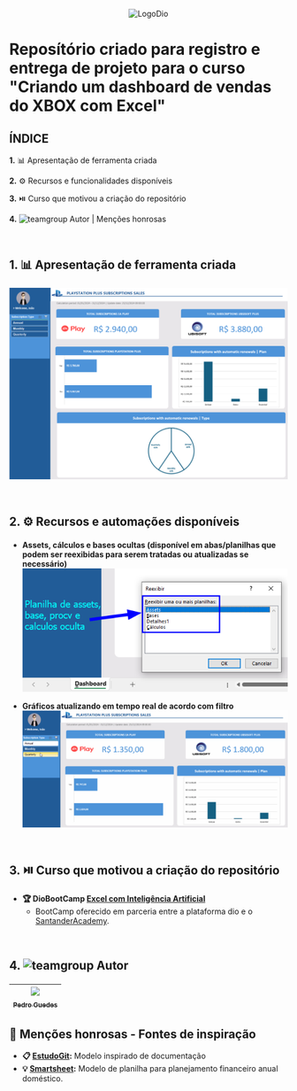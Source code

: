 <p align="center">
  <img src="https://hermes.digitalinnovation.one/assets/diome/logo.png" alt="LogoDio" width="300px">
</p>

# Reposítório criado para registro e entrega de projeto para o curso "Criando um dashboard de vendas do XBOX com Excel"
## ÍNDICE
 <a href="#section1" style="text-decoration:none;">**1.** 📊 Apresentação de ferramenta criada</a>

 <a href="#section2" style="text-decoration:none;">**2.** ⚙ Recursos e funcionalidades disponíveis</a>

 <a href="#section3" style="text-decoration:none;">**3.** ⏯️ Curso que motivou a criação do repositório</a>

 <a href="#section4" style="text-decoration:none;">**4.** <img src="https://img.icons8.com/?size=100&id=K7ebDTcbruY8&format=png&color=000000" alt="teamgroup" width="25px"> Autor | Menções honrosas</a>

<br>

## <p id="section1"> 1. 📊 Apresentação de ferramenta criada
![Imagem de apresentação inicial da planilha de excel](images/Apresentacao.png)

<br>

## <p id="section2"> 2. ⚙ Recursos e automações disponíveis
- **Assets, cálculos e bases ocultas (disponível em abas/planilhas que podem ser reexibidas para serem tratadas ou atualizadas se necessário)**
![Imagem de apresentação inicial da planilha de excel](images/separacao_abas.png)

- **Gráficos atualizando em tempo real de acordo com filtro**
![Imagem de apresentação inicial da planilha de excel](images/demonstracao.gif)

<br>

## <p id="section3"> 3. ⏯️ Curso que motivou a criação do repositório
- **🏆 DioBootCamp [Excel com Inteligência Artificial](https://web.dio.me/track/santander-excel-com-inteligencia-artificial)**
  - BootCamp oferecido em parceria entre a plataforma dio e o [SantanderAcademy](https://app.santanderopenacademy.com/pt-BR/program/excel-com-inteligencia-artificial).

<br>

## <p id="section4"> 4. <img src="https://img.icons8.com/?size=100&id=K7ebDTcbruY8&format=png&color=000000" alt="teamgroup" width="30px"> Autor

|  [<img loading="lazy" src="https://avatars.githubusercontent.com/u/80770771? v=4" width=115><br><sub>Pedro Guedes</sub>](https://github.com/pedroaugustorgg) |
| :---: |

## 🧾 Menções honrosas - Fontes de inspiração

 - **📋 [EstudoGit](https://github.com/pedroaugustorgg/EstudoGit):**  Modelo inspirado de documentação
 - **💡 [Smartsheet](https://docs.google.com/spreadsheets/d/1BBZk3Frjn-9VR3O2s9g5YrCWvv9CSFPgK8Zb2GKn5bw/edit):** Modelo de planilha para planejamento financeiro anual doméstico.
